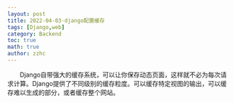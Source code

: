 ```yaml
---
layout: post
title: 2022-04-03-django配置缓存
tags: [Django,web]
category: Backend
toc: true
math: true
author: zzhc
---
```


&emsp;&emsp;Django自带强大的缓存系统，可以让你保存动态页面，这样就不必为每次请求计算。Django提供了不同级别的缓存粒度。可以缓存特定视图的输出，可以缓存难以生成的部分，或者缓存整个网站。